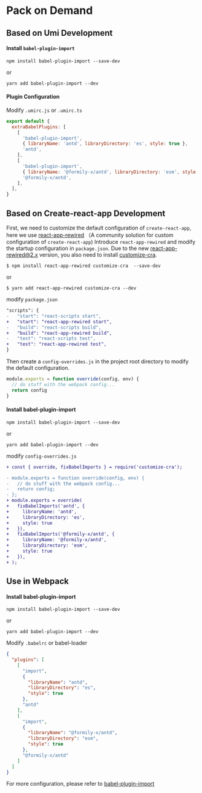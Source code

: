 # Pack on Demand

## Based on Umi Development

#### Install `babel-plugin-import`

```shell
npm install babel-plugin-import --save-dev
```

or

```shell
yarn add babel-plugin-import --dev
```

#### Plugin Configuration

Modify `.umirc.js` or `.umirc.ts`

```js
export default {
  extraBabelPlugins: [
    [
      'babel-plugin-import',
      { libraryName: 'antd', libraryDirectory: 'es', style: true },
      'antd',
    ],
    [
      'babel-plugin-import',
      { libraryName: '@formily-x/antd', libraryDirectory: 'esm', style: true },
      '@formily-x/antd',
    ],
  ],
}
```

## Based on Create-react-app Development

First, we need to customize the default configuration of `create-react-app`, here we use [react-app-rewired](https://github.com/timarney/react-app-rewired) （A community solution for custom configuration of `create-react-app`)
Introduce `react-app-rewired` and modify the startup configuration in `package.json`. Due to the new [react-app-rewired@2.x](https://github.com/timarney/react-app-rewired#alternatives) version, you also need to install [customize-cra](https://github.com/arackaf/customize-cra).

```shell
$ npm install react-app-rewired customize-cra  --save-dev
```

or

```shell
$ yarn add react-app-rewired customize-cra --dev
```

modify `package.json`

```diff
"scripts": {
-   "start": "react-scripts start",
+   "start": "react-app-rewired start",
-   "build": "react-scripts build",
+   "build": "react-app-rewired build",
-   "test": "react-scripts test",
+   "test": "react-app-rewired test",
}
```

Then create a `config-overrides.js` in the project root directory to modify the default configuration.

```js
module.exports = function override(config, env) {
  // do stuff with the webpack config...
  return config
}
```

#### Install babel-plugin-import

```shell
npm install babel-plugin-import --save-dev
```

or

```shell
yarn add babel-plugin-import --dev
```

modify `config-overrides.js`

```diff
+ const { override, fixBabelImports } = require('customize-cra');

- module.exports = function override(config, env) {
-   // do stuff with the webpack config...
-   return config;
- };
+ module.exports = override(
+   fixBabelImports('antd', {
+     libraryName: 'antd',
+     libraryDirectory: 'es',
+     style: true
+   }),
+   fixBabelImports('@formily-x/antd', {
+     libraryName: '@formily-x/antd',
+     libraryDirectory: 'esm',
+     style: true
+   }),
+ );
```

## Use in Webpack

#### Install babel-plugin-import

```shell
npm install babel-plugin-import --save-dev
```

or

```shell
yarn add babel-plugin-import --dev
```

Modify `.babelrc` or babel-loader

```json
{
  "plugins": [
    [
      "import",
      {
        "libraryName": "antd",
        "libraryDirectory": "es",
        "style": true
      },
      "antd"
    ],
    [
      "import",
      {
        "libraryName": "@formily-x/antd",
        "libraryDirectory": "esm",
        "style": true
      },
      "@formily-x/antd"
    ]
  ]
}
```

For more configuration, please refer to [babel-plugin-import](https://github.com/ant-design/babel-plugin-import)
